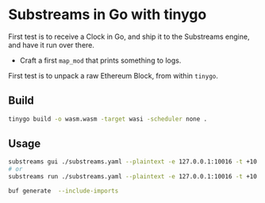 # Substreams in Go with tinygo

First test is to receive a Clock in Go, and ship it to the Substreams engine, and have it run over there.

- Craft a first `map_mod` that prints something to logs.

First test is to unpack a raw Ethereum Block, from within `tinygo`.

## Build

```bash
tinygo build -o wasm.wasm -target wasi -scheduler none .
```

## Usage

```bash
substreams gui ./substreams.yaml --plaintext -e 127.0.0.1:10016 -t +10 map_test
# or
substreams run ./substreams.yaml --plaintext -e 127.0.0.1:10016 -t +10 map_test
```

```bash
buf generate  --include-imports
```
